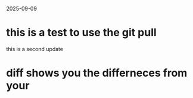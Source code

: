 2025-09-09
# this is a test to use the git pull
this is a second update
# diff shows you the differneces from your 
